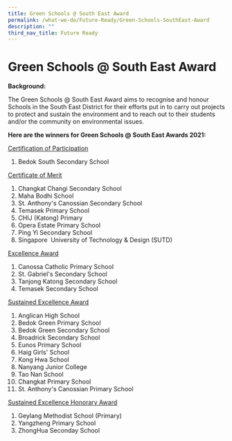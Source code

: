 ```yaml
---
title: Green Schools @ South East Award
permalink: /what-we-do/Future-Ready/Green-Schools-SouthEast-Award
description: ""
third_nav_title: Future Ready
---
```

Green Schools @ South East Award
================================

**Background:**

The Green Schools @ South East Award aims to recognise and honour Schools in the South East District for their efforts put in to carry out projects to protect and sustain the environment and to reach out to their students and/or the community on environmental issues.

**Here are the winners for Green Schools @ South East Awards 2021:**

<U>Certification of Participation</U>
1. Bedok South Secondary School

<U>Certificate of Merit</u>

1.  Changkat Changi Secondary School
2.  Maha Bodhi School
3.  St. Anthony's Canossian Secondary School
4.  Temasek Primary School
5.  CHIJ (Katong) Primary
6.  Opera Estate Primary School
7.  Ping Yi Secondary School
8.  Singapore  University of Technology & Design (SUTD)

<u>Excellence Award </u>

1.  Canossa Catholic Primary School
2.  St. Gabriel's Secondary School
3.  Tanjong Katong Secondary School
4.  Temasek Secondary School

<u>Sustained Excellence Award  </u>

1.  Anglican High School
2.  Bedok Green Primary School
3.  Bedok Green Secondary School
4.  Broadrick Secondary School
5.  Eunos Primary School
6.  Haig Girls' School
7.  Kong Hwa School
8.  Nanyang Junior College
9.  Tao Nan School
10.  Changkat Primary School
11.  St. Anthony's Canossian Primary School

<u>Sustained Excellence Honorary Award  </u>

1.  Geylang Methodist School (Primary)
2.  Yangzheng Primary School
3.  ZhongHua Seconday School